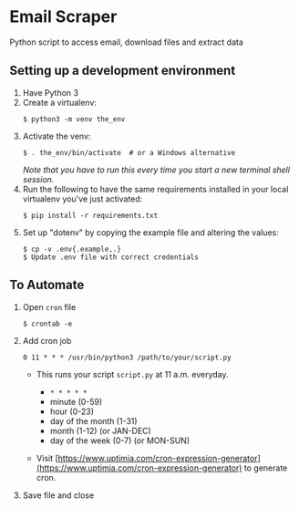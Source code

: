 # Email Scraper
Python script to access email, download files and extract data

## Setting up a development environment

1. Have Python 3
2. Create a virtualenv:
   ```console
   $ python3 -m venv the_env
   ```
3. Activate the venv:
   ```console
   $ . the_env/bin/activate  # or a Windows alternative
   ```
   *Note that you have to run this every time you start a new
   terminal shell session.*
4. Run the following to have the same requirements installed in your local virtualenv you've just activated:
   ```console
   $ pip install -r requirements.txt
   ```
5. Set up "dotenv" by copying the example file and altering the values:
   ```console
   $ cp -v .env{.example,.}
   $ Update .env file with correct credentials

## To Automate
1. Open `cron` file
    ```console
    $ crontab -e
    ```
2. Add cron job
    ```console
    0 11 * * * /usr/bin/python3 /path/to/your/script.py
    ```

    - This runs your script `script.py` at 11 a.m. everyday.
        - `* * * * *`
        - minute
        (0-59)
        - hour
        (0-23)
        - day of the month
        (1-31)
        - month
        (1-12) (or JAN-DEC)
        - day of the week
        (0-7) (or MON-SUN)

    - Visit [https://www.uptimia.com/cron-expression-generator](https://www.uptimia.com/cron-expression-generator) to generate cron.

3. Save file and close